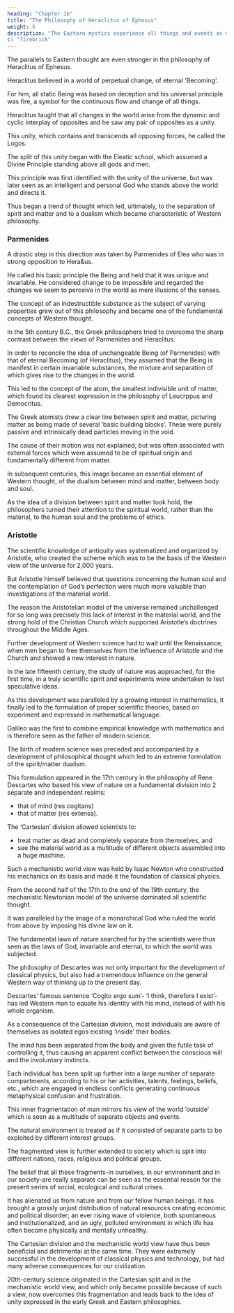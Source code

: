 ```yaml
---
heading: "Chapter 1b"
title: "The Philosophy of Heraclitus of Ephesus"
weight: 6
description: "The Eastern mystics experience all things and events as manifestations of a basic oneness"
c: "firebrick"
---
```



The parallels to Eastern thought are even stronger in the philosophy of Heraclitus of Ephesus. 

Heraclitus believed in a world of perpetual change, of eternal ‘Becoming’. 

For him, all static Being was based on deception and his universal principle was fire, a symbol for the continuous flow and change of all things. 

Heraclitus taught that all changes in the world arise from the dynamic and cyclic interplay of opposites and he saw any pair of opposites as a unity. 

This unity, which contains and transcends all opposing forces, he called the Logos.

The split of this unity began with the Eleatic school, which assumed a Divine Principle standing above all gods and men. 

This principle was first identified with the unity of the universe, but was later seen as an intelligent and personal God who stands above the world and directs it.

Thus began a trend of thought which led, ultimately, to the separation of spirit and matter and to a dualism which became characteristic of Western philosophy.


### Parmenides

A drastic step in this direction was taken by Parmenides of Elea who was in strong opposition to Hera&us. 

He called his basic principle the Being and held that it was unique and invariable. He considered change to be impossible and regarded the changes we seem to perceive in the world as mere illusions
of the senses. 

The concept of an indestructible substance as the subject of varying properties grew out of this philosophy and became one of the fundamental concepts of Western thought.

In the 5th century B.C., the Greek philosophers tried to overcome the sharp contrast between the views of Parmenides and Heraclitus.

In order to reconcile the idea of unchangeable Being (of Parmenides) with that of eternal Becoming (of Heraclitus), they assumed that the Being is manifest in certain invariable substances, the mixture and separation of which gives rise to the changes in the world.

This led to the concept of the atom, the smallest indivisible unit of matter, which found its clearest expression in the philosophy of Leucrppus and Democritus. 

The Greek atomists drew a clear line between spirit and matter, picturing matter as being made of several ‘basic building blocks’. These were purely passive and intrinsically dead particles moving in the void. 

The cause of their motion was not explained, but was often associated with external forces which were assumed to be of spiritual origin and fundamentally different from matter. 

In subsequent centuries, this image became an essential element of Western thought, of the dualism between mind and matter, between body and soul.

As the idea of a division between spirit and matter took hold, the philosophers turned their attention to the spiritual world, rather than the material, to the human soul and the problems of ethics. 

<!-- These questions were to occupy Western thought for more than two thousand years after the culmina-
tion of Greek science and culture in the 5th and 4th centuries B.C.  -->

### Aristotle

The scientific knowledge of antiquity was systematized and organized by Aristotle, who created the scheme which was to be the basis of the Western view of the universe for 2,000 years.

But Aristotle himself believed that questions concerning the human soul and the contemplation of God’s perfection were much more valuable than investigations of the material world. 

The reason the Aristotelian model of the universe remained unchallenged for so long was precisely this lack of interest in the material world, and the strong hold of the Christian Church which supported Aristotle’s doctrines throughout the Middle Ages.

Further development of Western science had to wait until the Renaissance, when men began to free themselves from the influence of Aristotle and the Church and showed a new interest in nature.

In the late fifteenth century, the study of nature was approached, for the first time, in a truly scientific spirit and experiments were undertaken to test speculative ideas. 

As this development was paralleled by a growing interest in mathematics, it finally led to the formulation of proper scientific theories, based on experiment and expressed in
mathematical language. 

Galileo was the first to combine empirical knowledge with mathematics and is therefore seen
as the father of modern science.

The birth of modern science was preceded and accompanied by a development of philosophical thought which led to an extreme formulation of the spirit/matter dualism. 

This formulation appeared in the 17th century in the philosophy of Rene Descartes who based his view of nature on a fundamental division into 2 separate and independent realms:
- that of mind (res cogitans)
- that of matter (res extensa).

The ‘Cartesian’ division allowed scientists to:
- treat matter as dead and completely separate from themselves, and
- see the material world as a multitude of different objects assembled into a huge machine. 

Such a mechanistic world view was held by Isaac Newton who constructed his mechanics on its basis
and made it the foundation of classical physics. 

From the second half of the 17th to the end of the 19th century, the mechanistic Newtonian model of the universe dominated all scientific thought.

It was paralleled by the image of a monarchical God who ruled the world from above by imposing
his divine law on it. 

The fundamental laws of nature searched for by the scientists were thus seen as the laws of God, invariable and eternal, to which the world was subjected.

The philosophy of Descartes was not only important for the development of classical physics, but also had a tremendous influence on the general Western way of thinking up to the present day.

Descartes’ famous sentence ‘Cogito ergo sum’- ‘I think, therefore I exist’-has led Western man to equate his identity with his mind, instead of with his whole organism. 

As a consequence of the Cartesian division, most individuals are aware of themselves as isolated egos existing ‘inside’ their bodies. 

The mind has been separated from the body and given the futile task of controlling it, thus causing an apparent conflict between the conscious will and the involuntary instincts.

Each individual has been split up further into a large number of separate compartments, according to his or her activities, talents, feelings, beliefs, etc., which are engaged in endless conflicts generating continuous metaphysical confusion and frustration.

This inner fragmentation of man mirrors his view of the world ‘outside’ which is seen as a multitude of separate objects and events. 

The natural environment is treated as if it consisted of separate parts to be exploited by different interest groups. 

The fragmented view is further extended to society which is split into different nations, races, religious and political groups.

The belief that all these fragments-in ourselves, in our environment and in our society-are really separate can be seen as the essential reason for the present series of social, ecological and cultural crises. 

It has alienated us from nature and from our fellow human beings. It has brought a grossly unjust distribution of natural resources creating economic and political disorder; an ever rising wave of violence, both spontaneous and institutionalized, and an ugly, polluted environment in
which life has often become physically and mentally unhealthy.

The Cartesian division and the mechanistic world view have thus been beneficial and detrimental at the same time. They were extremely successful in the development of classical physics and technology, but had many adverse consequences for our civilization.

20th-century science originated in the Cartesian split and in the mechanistic world view, and which only became possible because of such a view, now overcomes this fragmentation and leads back to the idea of unity expressed in the early Greek and Eastern philosophies.

